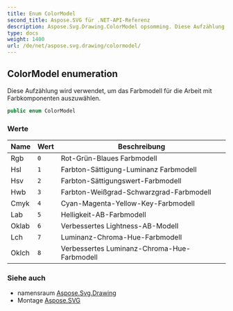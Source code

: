 ```yaml
---
title: Enum ColorModel
second_title: Aspose.SVG für .NET-API-Referenz
description: Aspose.Svg.Drawing.ColorModel opsomming. Diese Aufzählung wird verwendet um das Farbmodell für die Arbeit mit Farbkomponenten auszuwählen.
type: docs
weight: 1400
url: /de/net/aspose.svg.drawing/colormodel/
---
```

## ColorModel enumeration

Diese Aufzählung wird verwendet, um das Farbmodell für die Arbeit mit Farbkomponenten auszuwählen.

```csharp
public enum ColorModel
```

### Werte

| Name | Wert | Beschreibung |
| --- | --- | --- |
| Rgb | `0` | Rot-Grün-Blaues Farbmodell |
| Hsl | `1` | Farbton-Sättigung-Luminanz Farbmodell |
| Hsv | `2` | Farbton-Sättigungswert-Farbmodell |
| Hwb | `3` | Farbton-Weißgrad-Schwarzgrad-Farbmodell |
| Cmyk | `4` | Cyan-Magenta-Yellow-Key-Farbmodell |
| Lab | `5` | Helligkeit-AB-Farbmodell |
| Oklab | `6` | Verbessertes Lightness-AB-Modell |
| Lch | `7` | Luminanz-Chroma-Hue-Farbmodell |
| Oklch | `8` | Verbessertes Luminanz-Chroma-Hue-Farbmodell |

### Siehe auch

* namensraum [Aspose.Svg.Drawing](../../aspose.svg.drawing/)
* Montage [Aspose.SVG](../../)


